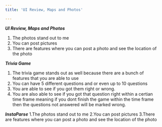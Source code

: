 ```yaml
---
title: 'UI Review, Maps and Photos'

---
```


 ***UI Review, Maps and Photos***
 1.  The photos stand out to me
 2.  You can post pictures
 3.  There are features where you can post a photo and see the location of the photo


***Trivia Game***
1. The trivia game stands out as well because there are a bunch of features that you are able to use
2. You can have 5 different questions and or even up to 10 questions
3. You are able to see if you got them right or wrong.
4. You are also able to see if you got that question right within a certian time frame meaning if you dont finish the game within the time frame then the questions not answered will be marked wrong.


***InstaParse***
1.The photos stand out to me
2.You can post pictures
3.There are features where you can post a photo and see the location of the photo
